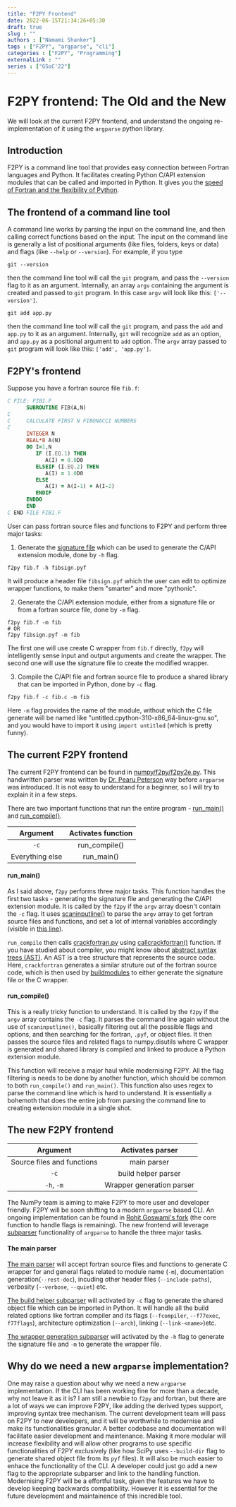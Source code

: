```yaml
---
title: "F2PY Frontend"
date: 2022-06-15T21:34:26+05:30
draft: true
slug : ""
authors : ["Namami Shanker"]
tags : ["F2PY", "argparse", "cli"]
categories : ["F2PY", "Programming"]
externalLink : ""
series : ["GSoC'22"]
---
```


# F2PY frontend: The Old and the New

We will look at the current F2PY frontend, and understand the ongoing re-implementation of it using the `argparse` python library.

## Introduction
F2PY is a command line tool that provides easy connection between Fortran languages and Python. It facilitates creating Python C/API extension modules that can be called and imported in Python. It gives you the [speed of Fortran and the flexibility of Python](https://namamishanker.github.io/posts/scipy_fortran_f2py/).

## The frontend of a command line tool

A command line works by parsing the input on the command line, and then calling correct functions based on the input. The input on the command line is generally a list of positional arguments (like files, folders, keys or data) and flags (like `--help` or `--version`). For example, if you type
```
git --version
```
then the command line tool will call the `git` program, and pass the `--version` flag to it as an argument. Internally, an array `argv` containing the argument is created and passed to `git` program. In this case `argv` will look like this: `['--version']`.
```
git add app.py
```
then the command line tool will call the `git` program, and pass the `add` and `app.py` to it as an argument. Internally, `git` will recognize `add` as an option, and `app.py` as a positional argument to `add` option. The `argv` array passed to `git` program will look like this: `['add', 'app.py']`.

## F2PY's frontend

Suppose you have a fortran source file `fib.f`:
```fortran
C FILE: FIB1.F
      SUBROUTINE FIB(A,N)
C
C     CALCULATE FIRST N FIBONACCI NUMBERS
C
      INTEGER N
      REAL*8 A(N)
      DO I=1,N
         IF (I.EQ.1) THEN
            A(I) = 0.0D0
         ELSEIF (I.EQ.2) THEN
            A(I) = 1.0D0
         ELSE 
            A(I) = A(I-1) + A(I-2)
         ENDIF
      ENDDO
      END
C END FILE FIB1.F
```

User can pass fortran source files and functions to F2PY and perform three major tasks:
1. Generate the [signature file](https://numpy.org/doc/stable/f2py/signature-file.html#fortran-c-routine-signatures) which can be used to generate the C/API extension module, done by `-h` flag.
```
f2py fib.f -h fibsign.pyf
```
It will produce a header file `fibsign.pyf` which the user can edit to optimize wrapper functions, to make them "smarter" and more "pythonic".

2. Generate the C/API extension module, either from a signature file or from a fortran source file, done by `-m` flag.
```
f2py fib.f -m fib
# OR
f2py fibsign.pyf -m fib
```
The first one will use create C wrapper from `fib.f` directly, `f2py` will intelligently sense input and output arguments and create the wrapper. The second one will use the signature file to create the modified wrapper.

3. Compile the C/API file and fortran source file to produce a shared library that can be imported in Python, done by `-c` flag.
```
f2py fib.f -c fib.c -m fib
```
Here `-m` flag provides the name of the module, without which the C file generate will be named like "untitled.cpython-310-x86_64-linux-gnu.so", and you would have to import it using `import untitled` (which is pretty funny).

## The current F2PY frontend

The current F2PY frontend can be found in [numpy/f2py/f2py2e.py](https://github.com/numpy/numpy/blob/main/numpy/f2py/f2py2e.py). This handwritten parser was written by [Dr. Pearu Peterson](https://github.com/pearu) way before `argparse` was introduced. It is not easy to understand for a beginner, so I will try to explain it in a few steps.

There are two important functions that run the entire program - [run_main()](https://github.com/numpy/numpy/blob/6032e0ab72be408497c14fd5b865bb25a4c800e7/numpy/f2py/f2py2e.py#L411) and [run_compile()](https://github.com/numpy/numpy/blob/6032e0ab72be408497c14fd5b865bb25a4c800e7/numpy/f2py/f2py2e.py#L411).

| Argument | Activates function |
|:----:|:----------------:|
| `-c` | run_compile() |
| Everything else | run_main() |

#### run_main()

As I said above, `f2py` performs three major tasks. This function handles the first two tasks - generating the signature file and generating the C/API extension module. It is called by the `f2py` if the  `argv` array doesn't contain the `-c` flag. It uses [scaninputline()](https://github.com/numpy/numpy/blob/6032e0ab72be408497c14fd5b865bb25a4c800e7/numpy/f2py/f2py2e.py#L179) to parse the `argv` array to get fortran source files and functions, and set a lot of internal variables accordingly (visible in [this line](https://github.com/numpy/numpy/blob/6032e0ab72be408497c14fd5b865bb25a4c800e7/numpy/f2py/f2py2e.py#L181)). 

`run_compile` then calls [crackfortran.py](https://github.com/numpy/numpy/blob/6032e0ab72be408497c14fd5b865bb25a4c800e7/numpy/f2py/crackfortran.py) using [callcrackfortran()](https://github.com/numpy/numpy/blob/6032e0ab72be408497c14fd5b865bb25a4c800e7/numpy/f2py/f2py2e.py#L330) function. If you have studied about compiler, you might know about [abstract syntax trees (AST)](https://en.wikipedia.org/wiki/Abstract_syntax_tree). An AST is a tree structure that represents the source code. Here, `crackfortran` generates a similar struture out of the fortran source code, which is then used by [buildmodules](https://github.com/numpy/numpy/blob/2d4452477245f1332b607c2899a12f6e398a8675/numpy/f2py/f2py2e.py#L366) to either generate the signature file or the C wrapper.

#### run_compile()

This is a really tricky function to understand. It is called by the `f2py` if the `argv` array contains the `-c` flag. It parses the command line again without the use of `scaninputline()`, basically filtering out all the possible flags and options, and then searching for the fortran, `.pyf`, or object files. It then passes the source files and related flags to numpy.disutils where C wrapper is generated and shared library is compiled and linked to produce a Python extension module.

This function will receive a major haul while modernising F2PY. All the flag filtering is needs to be done by another function, which should be common to both `run_compile()` and `run_main()`. This function also uses regex to parse the command line which is hard to understand. It is essentially a bohemoth that does the entire job from parsing the command line to creating extension module in a single shot. 

## The new F2PY frontend

| Argument | Activates parser |
|:----:|:----------------:|
| Source files and functions | main parser |
| `-c` | build helper parser       |
| `-h`, `-m` | Wrapper generation parser |

The NumPy team is aiming to make F2PY to more user and developer friendly. F2PY will be soon shifting to a modern `argparse` based CLI. An ongoing implementation can be found in [Rohit Goswami's fork](https://github.com/numpy/numpy/blob/argparse_f2py/numpy/f2py/f2pyarg.py) (the core function to handle flags is remaining). The new frontend will leverage [subparser](https://docs.python.org/3/library/argparse.html#argparse.ArgumentParser.add_subparsers) functionality of `argparse` to handle the three major tasks. 
#### The main parser
[The main parser](https://github.com/numpy/numpy/blob/argparse_f2py/numpy/f2py/f2pyarg.py#L226) will accept fortran source files and functions to generate C wrapper for and general flags related to module name (`-m`), documentation generation(`--rest-doc`), incuding other header files (`--include-paths`), verbosity (`--verbose`, `--quiet`) etc.

[The build helper subparser](https://github.com/numpy/numpy/blob/ade978b9f7de5cb42fb4e2573972b128158aa41e/numpy/f2py/f2pyarg.py#L263`) will activated by `-c` flag to generate the shared object file which can be imported in Python. It will handle all the build related options like fortran compiler and its flags (`--fcompiler`, `--f77exec`, `f77flags`), architecture optimization (`--arch`), linking (`--link-<name>`)etc. 

[The wrapper generation subparser](https://github.com/numpy/numpy/blob/ade978b9f7de5cb42fb4e2573972b128158aa41e/numpy/f2py/f2pyarg.py#L264) will activated by the `-h` flag to generate the signature file and `-m` to generate the wrapper file.

## Why do we need a new `argparse` implementation?
One may raise a question about why we need a new `argparse` implementation. If the CLI has been working fine for more than a decade, why not leave it as it is?
I am still a newbie to `f2py` and fortran, but there are a lot of ways we can improve F2PY, like adding the derived types support, improving syntax tree mechanism. The current development team will pass on F2PY to new developers, and it will be worthwhile to modernise and make its functionalities granular. A better codebase and documentation will facilitate easier development and maintenance. Making it more modular will increase flexibility and will allow other programs to use specific functionalities of F2PY exclusively (like how SciPy uses `--build-dir` flag to generate shared object file from its `pyf` files). It will also be much easier to enhace the functionality of the CLI. A developer could just go add a new flag to the appropriate subparser and link to the handling function. Modernising F2PY will be a effortful task, given the features we have to develop keeping backwards compatibility. However it is essential for the future development and maintainence of this incredible tool.